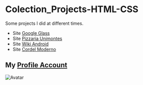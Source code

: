 # Colection_Projects-HTML-CSS
Some projects I did at different times.

- Site [Google Glass](https://sleess.github.io/Colection_Projects-HTML-CSS/google-glass/curso-html5-pacote01/projeto-glass-html5/index.html)
- Site [Pizzaria Unimontes](https://sleess.github.io/Colection_Projects-HTML-CSS/pizzaria/html/inicio.html)
- Site [Wiki Android](https://sleess.github.io/Colection_Projects-HTML-CSS/wiki-android/html/index.html)
- Site [Cordel Moderno](https://sleess.github.io/Colection_Projects-HTML-CSS/cordel-moderno/html/index.html)
  
## My [Profile Account](https://github.com/SLeess)
![Avatar](https://avatars.githubusercontent.com/u/105681930?v=4)
